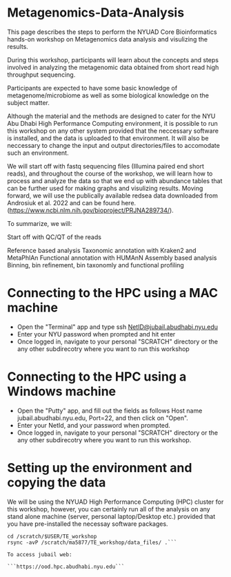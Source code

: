 # Metagenomics-Data-Analysis
This page describes the steps to perform the NYUAD Core Bioinformatics hands-on workshop on Metagenomics data analysis and visulizing the results.

During this workshop, participants will learn about the concepts and steps involved in analyzing the metagenomic data obtained from short read high throughput sequencing.

Participants are expected to have some basic knowledge of metagenome/microbiome as well as some biological knowledge on the subject matter.

Although the material and the methods are designed to cater for the NYU Abu Dhabi High Performance Computing environment, it is possible to run this workshop on any other system provided that the neccessary software is installed, and the data is uploaded to that environment. It will also be neccessary to change the input and output directories/files to accomodate such an environment.

We will start off with fastq sequencing files (Illumina paired end short reads), and throughout the course of the workshop, we will learn how to process and analyze the data so that we end up with abundance tables that can be further used for making graphs and visulizing results. Moving forward, we will use the publically available redsea data downloaded from Androsiuk et al. 2022 and can be found here. (https://www.ncbi.nlm.nih.gov/bioproject/PRJNA289734/).

To summarize, we will:

Start off with QC/QT of the reads 

Reference based analysis
Taxonomic annotation with Kraken2 and MetaPhlAn 
Functional annotation with HUMAnN 
Assembly based analysis
Binning, bin refinement, bin taxonomly and functional profiling 

# Connecting to the HPC using a MAC machine #
* Open the "Terminal" app and type ssh NetID@jubail.abudhabi.nyu.edu
* Enter your NYU password when prompted and hit enter
* Once logged in, navigate to your personal "SCRATCH" directory or the any other subdirecotry where you want to run this workshop

# Connecting to the HPC using a Windows machine #
* Open the "Putty" app, and fill out the fields as follows Host name jubail.abudhabi.nyu.edu, Port=22, and then click on "Open".
* Enter your NetId, and your password when prompted.
* Once logged in, navigate to your personal "SCRATCH" directory or the any other subdirecotry where you want to run this workshop.

# Setting up the environment and copying the data #
We will be using the NYUAD High Performance Computing (HPC) cluster for this workshop, however, you can certainly run all of the analysis on any stand alone machine (server, personal laptop/Desktop etc.) provided that you have pre-installed the necessay software packages.

```mkdir -p /scratch/$USER/TE_workshop 
cd /scratch/$USER/TE_workshop
rsync -avP /scratch/ma5877/TE_workshop/data_files/ .```

To access jubail web:

```https://ood.hpc.abudhabi.nyu.edu```
